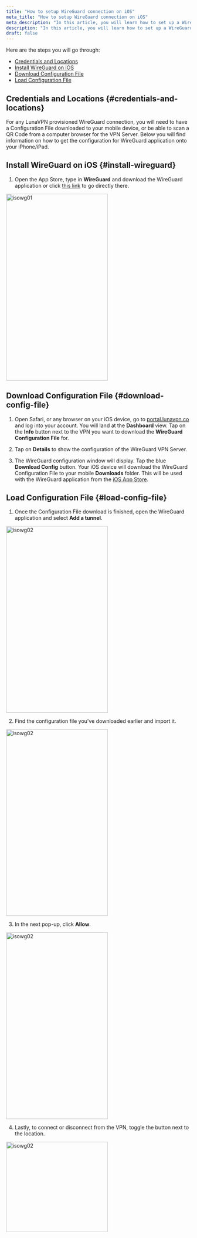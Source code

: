 ```yaml
---
title: "How to setup WireGuard connection on iOS"
meta_title: "How to setup WireGuard connection on iOS"
meta_description: "In this article, you will learn how to set up a WireGuard connection on your iOS device."
description: "In this article, you will learn how to set up a WireGuard connection on your iOS device."
draft: false
---
```


Here are the steps you will go through:

- [Credentials and Locations](#credentials-and-locations)
- [Install WireGuard on iOS](#install-wireguard)
- [Download Configuration File](#download-config-file)
- [Load Configuration File](#load-config-file)


## Credentials and Locations {#credentials-and-locations}

For any LunaVPN provisioned WireGuard connection, you will need to have a Configuration File downloaded to your mobile device, or be able to scan a QR Code from a computer browser for the VPN Server. Below you will find information on how to get the configuration for WireGuard application onto your iPhone/iPad.


## Install WireGuard on iOS {#install-wireguard}

1. Open the App Store, type in **WireGuard** and download the WireGuard application or click [this link](https://apps.apple.com/us/app/wireguard/id1441195209 "WireGuard on AppStore") to go directly there.
<img src="https://lunavpn.co/images/faq-articles/ioswg01.webp" alt="isowg01" width="277" height="509">



## Download Configuration File {#download-config-file}

1. Open Safari, or any browser on your iOS device, go to [portal.lunavpn.co](https://portal.lunavpn.co "LunaVPN Portal") and log into your account. You will land at the **Dashboard** view. Tap on the **Info** button next to the VPN you want to download the **WireGuard Configuration File** for.

2. Tap on **Details** to show the configuration of the WireGuard VPN Server.

3. The WireGuard configuration window will display. Tap the blue **Download Config** button. Your iOS device will download the WireGuard Configuration File to your mobile **Downloads** folder. This will be used with the WireGuard application from the [iOS App Store](https://apps.apple.com/us/app/wireguard/id1441195209 "WireGuard on AppStore").


## Load Configuration File {#load-config-file}

1. Once the Configuration File download is finished, open the WireGuard application and select **Add a tunnel**.

<img src="https://lunavpn.co/images/faq-articles/ioswg02.webp" alt="isowg02" width="277" height="509">

2. Find the configuration file you've downloaded earlier and import it.

<img src="https://lunavpn.co/images/faq-articles/ioswg03.webp" alt="isowg02" width="277" height="509">

3. In the next pop-up, click **Allow**.

<img src="https://lunavpn.co/images/faq-articles/ioswg04.webp" alt="isowg02" width="277" height="509">

4. Lastly, to connect or disconnect from the VPN, toggle the button next to the location.

<img src="https://lunavpn.co/images/faq-articles/ioswg05.webp" alt="isowg02" width="277" height="246">
